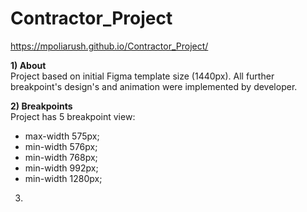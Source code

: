 # Contractor_Project
https://mpoliarush.github.io/Contractor_Project/

**1) About**\
Project based on initial Figma template size (1440px).
All further breakpoint's design's and animation were implemented by developer.

**2) Breakpoints**\
Project has 5 breakpoint view:
- max-width 575px;
- min-width 576px;
- min-width 768px;
- min-width 992px;
- min-width 1280px;

3) 
